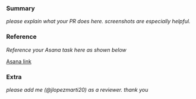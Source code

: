 ### Summary

 _please explain what your PR does here. screenshots are especially helpful._

 ### Reference

 _Reference your Asana task here as shown below_

 [Asana link](https://app.asana.com/0/1205340802626912/1205799688293786/f)

 ### Extra

 _please add me (@jlopezmarti20) as a reviewer. thank you_
